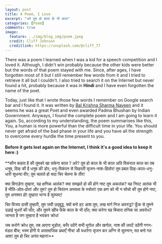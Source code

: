 ```yaml
---
layout: post
title: A Poem, I Love
excerpt: "अरे तुम हो काल के भी काल"
categories: [Poem]
comments: true
image:
  feature: ../img/blog_img/poem.jpeg
  credit: Cliff Johnson
  creditlink: https://unsplash.com/@cliff_77
---
```


There was a poem I learned when I was a kid for a speech competition and I loved it. Although, I didn't win probably because the other kids were better but the words of that poem stayed with me. Since, after ages, I have forgotten most of it but I still remember few words from it and I tried to retrieve it all but I couldn't. I also tried to search it on the Internet but never found a hit, probably because it was in **Hindi** and I have even forgotten the name of the poet. 

Today, just like that I wrote those few words I remember on Google search bar and I found it. It was written by <a href="https://en.wikipedia.org/wiki/Bal_Krishna_Sharma_Naveen">Bal Krishna Sharma Naveen</a> and it seems he was a great Poet and even awarded Padma Bhushan by Indian Government.
Anyways, I found the complete poem and I am going to learn it again. 
So, according to my understanding, the poem summarises like this, You, a human is more powerful than the difficult time in your life. You should never get afraid of the bad phase in your life and you have all the strength to overcome every hurdle the time present to you.
#### Before it gets lost again on the Internet, I think it's a good idea to keep it here :)

**कौन कहता है की तुमको खा सकेगा काल ?
अरे? तुम हो काल के भी काल अति विकराल
काल का तब धनुष, दिक् की है धनुष की डोर;
धनु-विकंपन से सिहरती सृजन-नाश-हिलोर!
तुम प्रबल दिक्-काल-धनु-धारी सुधन्वा वीर;
तुम चलाते हो सदा चिर चेतना के तीर!

क्या बिगाड़ेगा तुम्हारा, यह क्षणिक आतंक?
क्या समझते हो की होगे नष्ट तुम अकलंक?
यह निपट आतंक भी है भीति-ओत-प्रोत!
और तुम? तुम हो चिरंतन अभयता के स्त्रोत!!
एक क्षण को भी न सोचो की तुम होगे नष्ट,
तुम अनश्वर हो! तुम्हारा भाग्य है सुस्पष्ट!

चिर विजय दासी तुम्हारी, तुम जयी उद्बुद्ध,
क्यों बनो हट आश तुम, लख मार्ग निज अवरुद्ध?
फूँक से तुमने उड़ाई भूधरों की पाँत;
और तुमने खींच फेंके काल के भी दाँत;
क्या करेगा यह बिचारा तनिक सा अवरोध?
जानता है जग तुम्हारा है भयंकर क्रोध!

जब करोगे क्रोध तुम, तब आएगा भूडोल,
काँप उठेंगे सभी भूगोल और खगोल,
नाश की लपटें उठेंगी गगन-मंडल बीच;
भस्म होंगी ये असामाजिक प्रथाएँ नीच!
औ पधारेगा सृजन कर अग्नि से सुस्नान;
मत बनो गत आश! तुम हो चिर अनंत महान!**

